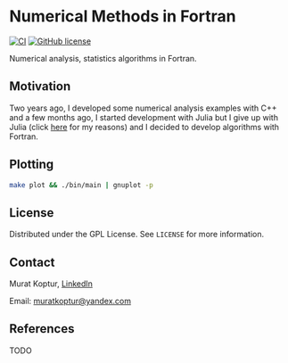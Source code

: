 # Numerical Methods in Fortran

[![CI](https://github.com/mrtkp9993/Numerical-Methods-in-Fortran/actions/workflows/main.yml/badge.svg)](https://github.com/mrtkp9993/Numerical-Methods-in-Fortran/actions/workflows/main.yml) [![GitHub license](https://img.shields.io/github/license/mrtkp9993/Numerical-Methods-in-Fortran)](https://github.com/mrtkp9993/Numerical-Methods-in-Fortran/blob/main/LICENSE) 

Numerical analysis, statistics algorithms in Fortran.

## Motivation

Two years ago, I developed some numerical analysis examples with C++ and a few months ago, I started development with Julia but I give up with Julia (click [here](https://github.com/mrtkp9993/NumericalAlgorithms.jl/blob/main/README.md) for my reasons) and I decided to develop algorithms with Fortran.

## Plotting

```bash
make plot && ./bin/main | gnuplot -p
```

## License

Distributed under the GPL License. See ```LICENSE``` for more information.

## Contact

Murat Koptur, [LinkedIn](https://www.linkedin.com/in/muratkoptur/)

Email: [muratkoptur@yandex.com](mailto:muratkoptur@yandex.com?subject=NumericalFortran)

## References

TODO




